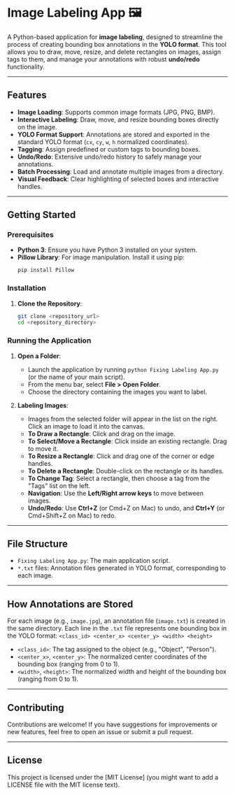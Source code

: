 # Image Labeling App 🖼️

A Python-based application for **image labeling**, designed to streamline the process of creating bounding box annotations in the **YOLO format**. This tool allows you to draw, move, resize, and delete rectangles on images, assign tags to them, and manage your annotations with robust **undo/redo** functionality.

---

## Features

* **Image Loading**: Supports common image formats (JPG, PNG, BMP).
* **Interactive Labeling**: Draw, move, and resize bounding boxes directly on the image.
* **YOLO Format Support**: Annotations are stored and exported in the standard YOLO format (`cx`, `cy`, `w`, `h` normalized coordinates).
* **Tagging**: Assign predefined or custom tags to bounding boxes.
* **Undo/Redo**: Extensive undo/redo history to safely manage your annotations.
* **Batch Processing**: Load and annotate multiple images from a directory.
* **Visual Feedback**: Clear highlighting of selected boxes and interactive handles.

---

## Getting Started

### Prerequisites

* **Python 3**: Ensure you have Python 3 installed on your system.
* **Pillow Library**: For image manipulation. Install it using pip:
    ```bash
    pip install Pillow
    ```

### Installation

1.  **Clone the Repository**:
    ```bash
    git clone <repository_url>
    cd <repository_directory>
    ```

### Running the Application

1.  **Open a Folder**:
    * Launch the application by running `python Fixing Labeling App.py` (or the name of your main script).
    * From the menu bar, select **File > Open Folder**.
    * Choose the directory containing the images you want to label.

2.  **Labeling Images**:
    * Images from the selected folder will appear in the list on the right. Click an image to load it into the canvas.
    * **To Draw a Rectangle**: Click and drag on the image.
    * **To Select/Move a Rectangle**: Click inside an existing rectangle. Drag to move it.
    * **To Resize a Rectangle**: Click and drag one of the corner or edge handles.
    * **To Delete a Rectangle**: Double-click on the rectangle or its handles.
    * **To Change Tag**: Select a rectangle, then choose a tag from the "Tags" list on the left.
    * **Navigation**: Use the **Left/Right arrow keys** to move between images.
    * **Undo/Redo**: Use **Ctrl+Z** (or Cmd+Z on Mac) to undo, and **Ctrl+Y** (or Cmd+Shift+Z on Mac) to redo.

---

## File Structure

* `Fixing Labeling App.py`: The main application script.
* `*.txt` files: Annotation files generated in YOLO format, corresponding to each image.

---

## How Annotations are Stored

For each image (e.g., `image.jpg`), an annotation file (`image.txt`) is created in the same directory.
Each line in the `.txt` file represents one bounding box in the YOLO format: `<class_id> <center_x> <center_y> <width> <height>`


* `<class_id>`: The tag assigned to the object (e.g., "Object", "Person").
* `<center_x>`, `<center_y>`: The normalized center coordinates of the bounding box (ranging from 0 to 1).
* `<width>`, `<height>`: The normalized width and height of the bounding box (ranging from 0 to 1).

---

## Contributing

Contributions are welcome! If you have suggestions for improvements or new features, feel free to open an issue or submit a pull request.

---

## License

This project is licensed under the [MIT License] (you might want to add a LICENSE file with the MIT license text).

